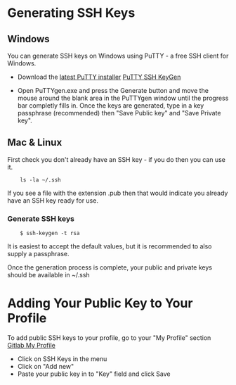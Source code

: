 # Generating SSH Keys

## Windows
You can generate SSH keys on Windows using PuTTY - a free SSH client for Windows.

* Download the [latest PuTTY installer](http://www.chiark.greenend.org.uk/~sgtatham/putty/download.html)
[PuTTY SSH KeyGen](_images/gitlab-putty-keygen.png)

* Open PuTTYgen.exe and press the Generate button and move the mouse around the blank area in the PuTTYgen window until the progress bar completly fills in. Once the keys are generated, type in a key passphrase (recommended) then "Save Public key" and "Save Private key".

## Mac & Linux
First check you don't already have an SSH key - if you do then you can use it.

        ls -la ~/.ssh

If you see a file with the extension .pub then that would indicate you already have an SSH key ready for use.

### Generate SSH keys

        $ ssh-keygen -t rsa

It is easiest to accept the default values, but it is recommended to also supply a passphrase.

Once the generation process is complete, your public and private keys should be available in ~/.ssh

# Adding Your Public Key to Your Profile

To add public SSH keys to your profile, go to your "My Profile" section
[Gitlab My Profile](_images/gitlab-myprofile.png)

* Click on SSH Keys in the menu
* Click on "Add new"
* Paste your public key in to "Key" field and click Save

